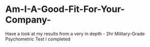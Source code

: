 # Am-I-A-Good-Fit-For-Your-Company-
Have a look at my results from a very in depth - 2hr Military-Grade Psychometric Test I completed
